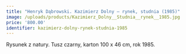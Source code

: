 ```yaml
---
title: "Henryk Dąbrowski. Kazimierz Dolny – rynek, studnia (1985)"
image: /uploads/products/Kazimierz_Dolny__Studnia__rynek__1985.jpg
price: '800.00'
identifier: kazimierz-dolny-rynek-studnia-1985
---
```

Rysunek z natury. Tusz czarny, karton 100 x 46 cm, rok 1985.